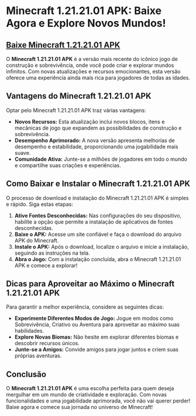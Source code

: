 # Minecraft 1.21.21.01 APK: Baixe Agora e Explore Novos Mundos!

## [Baixe Minecraft 1.21.21.01 APK](https://modmeme.com/pt/minecraft-1-21-21-01/)

O **Minecraft 1.21.21.01 APK** é a versão mais recente do icônico jogo de construção e sobrevivência, onde você pode criar e explorar mundos infinitos. Com novas atualizações e recursos emocionantes, esta versão oferece uma experiência ainda mais rica para jogadores de todas as idades.

## Vantagens do Minecraft 1.21.21.01 APK

Optar pelo Minecraft 1.21.21.01 APK traz várias vantagens:

- **Novos Recursos:** Esta atualização inclui novos blocos, itens e mecânicas de jogo que expandem as possibilidades de construção e sobrevivência.
- **Desempenho Aprimorado:** A nova versão apresenta melhorias de desempenho e estabilidade, proporcionando uma jogabilidade mais suave.
- **Comunidade Ativa:** Junte-se a milhões de jogadores em todo o mundo e compartilhe suas criações e experiências.

## Como Baixar e Instalar o Minecraft 1.21.21.01 APK

O processo de download e instalação do Minecraft 1.21.21.01 APK é simples e rápido. Siga estas etapas:

1. **Ative Fontes Desconhecidas:** Nas configurações do seu dispositivo, habilite a opção que permite a instalação de aplicativos de fontes desconhecidas.
2. **Baixe o APK:** Acesse um site confiável e faça o download do arquivo APK do Minecraft.
3. **Instale o APK:** Após o download, localize o arquivo e inicie a instalação, seguindo as instruções na tela.
4. **Abra o Jogo:** Com a instalação concluída, abra o Minecraft 1.21.21.01 APK e comece a explorar!

## Dicas para Aproveitar ao Máximo o Minecraft 1.21.21.01 APK

Para garantir a melhor experiência, considere as seguintes dicas:

- **Experimente Diferentes Modos de Jogo:** Jogue em modos como Sobrevivência, Criativo ou Aventura para aproveitar ao máximo suas habilidades.
- **Explore Novas Biomas:** Não hesite em explorar diferentes biomas e descobrir recursos únicos.
- **Junte-se a Amigos:** Convide amigos para jogar juntos e criem suas próprias aventuras.

## Conclusão

O **Minecraft 1.21.21.01 APK** é uma escolha perfeita para quem deseja mergulhar em um mundo de criatividade e exploração. Com novas funcionalidades e uma jogabilidade aprimorada, você não vai querer perder! Baixe agora e comece sua jornada no universo de Minecraft!
